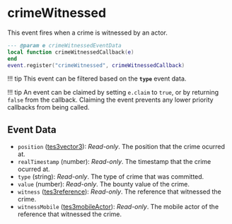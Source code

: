 # crimeWitnessed

This event fires when a crime is witnessed by an actor.

```lua
--- @param e crimeWitnessedEventData
local function crimeWitnessedCallback(e)
end
event.register("crimeWitnessed", crimeWitnessedCallback)
```

!!! tip
	This event can be filtered based on the **`type`** event data.

!!! tip
	An event can be claimed by setting `e.claim` to `true`, or by returning `false` from the callback. Claiming the event prevents any lower priority callbacks from being called.

## Event Data

* `position` ([tes3vector3](../../types/tes3vector3)): *Read-only*. The position that the crime ocurred at.
* `realTimestamp` (number): *Read-only*. The timestamp that the crime ocurred at.
* `type` (string): *Read-only*. The type of crime that was committed.
* `value` (number): *Read-only*. The bounty value of the crime.
* `witness` ([tes3reference](../../types/tes3reference)): *Read-only*. The reference that witnessed the crime.
* `witnessMobile` ([tes3mobileActor](../../types/tes3mobileActor)): *Read-only*. The mobile actor of the reference that witnessed the crime.

